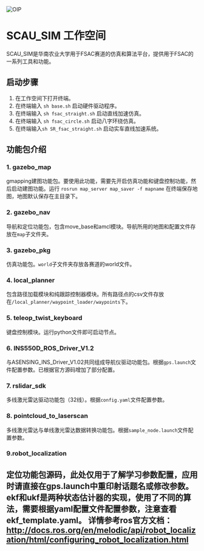 ![OIP](https://github.com/luojiatao/scau_sim/assets/108130094/e92792d6-d820-4f28-8013-978381957bb2)

# SCAU_SIM 工作空间

SCAU_SIM是华南农业大学用于FSAC赛道的仿真和算法平台，提供用于FSAC的一系列工具和功能。

## 启动步骤

1. 在工作空间下打开终端。
2. 在终端输入 `sh base.sh` 启动硬件驱动程序。
3. 在终端输入 `sh fsac_straight.sh` 启动直线加速仿真。
4. 在终端输入 `sh fsac_circle.sh` 启动八字环绕仿真。
5. 在终端输入`sh SR_fsac_straight.sh` 启动实车直线加速系统。

## 功能包介绍

### 1. gazebo_map

gmapping建图功能包。要使用此功能，需要先开启仿真功能和键盘控制功能，然后启动建图功能。运行 `rosrun map_server map_saver -f mapname` 在终端保存地图，地图默认保存在主目录下。

### 2. gazebo_nav

导航和定位功能包，包含move_base和amcl模块。导航所用的地图和配置文件存放在`map`子文件夹。

### 3. gazebo_pkg

仿真功能包。`world`子文件夹存放各赛道的world文件。

### 4. local_planner

包含路径加载模块和纯跟踪控制器模块。所有路径点的csv文件存放在`/local_planner/waypoint_loader/waypoints`下。

### 5. teleop_twist_keyboard

键盘控制模块。运行python文件即可启动节点。

### 6. INS550D_ROS_Driver_V1.2

与ASENSING_INS_Driver_V1.02共同组成导航仪驱动功能包。根据`gps.launch`文件配置参数。已根据官方源码增加了部分配置。

### 7. rslidar_sdk

多线激光雷达驱动功能包（32线）。根据`config.yaml`文件配置参数。

### 8. pointcloud_to_laserscan

多线激光雷达与单线激光雷达数据转换功能包。根据`sample_node.launch`文件配置参数。

### 9.robot_localization

定位功能包源码，此处仅用于了解学习参数配置，应用时请直接在gps.launch中重印射话题名或修改参数。
ekf和ukf是两种状态估计器的实现，使用了不同的算法，需要根据yaml配置文件配置参数，注意查看ekf_template.yaml。
详情参考ros官方文档：http://docs.ros.org/en/melodic/api/robot_localization/html/configuring_robot_localization.html
---

